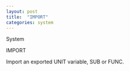 ```yaml
---
layout: post
title:  "IMPORT"
categories: system
---
```

System

IMPORT

Import an exported UNIT variable, SUB or FUNC.

